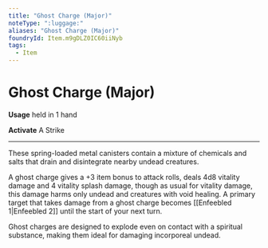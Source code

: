 ```yaml
---
title: "Ghost Charge (Major)"
noteType: ":luggage:"
aliases: "Ghost Charge (Major)"
foundryId: Item.m9gDLZ0IC60iiNyb
tags:
  - Item
---
```


# Ghost Charge (Major)

**Usage** held in 1 hand

**Activate** A Strike

* * *

These spring-loaded metal canisters contain a mixture of chemicals and salts that drain and disintegrate nearby undead creatures.

A ghost charge gives a +3 item bonus to attack rolls, deals 4d8 vitality damage and 4 vitality splash damage, though as usual for vitality damage, this damage harms only undead and creatures with void healing. A primary target that takes damage from a ghost charge becomes [[Enfeebled 1|Enfeebled 2]] until the start of your next turn.

Ghost charges are designed to explode even on contact with a spiritual substance, making them ideal for damaging incorporeal undead.

